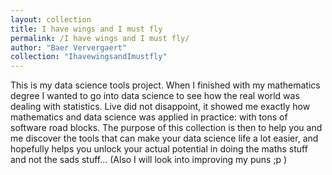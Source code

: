 ```yaml
---
layout: collection
title: I have wings and I must fly
permalink: /I have wings and I must fly/
author: "Baer Ververgaert"
collection: "IhavewingsandImustfly"
---
```


This is my data science tools project. When I finished with my mathematics degree I wanted to go into data science to see how the real world was dealing with statistics. Live did not disappoint, it showed me exactly how mathematics and data science was applied in practice: with tons of software road blocks. The purpose of this collection is then to help you and me discover the tools that can make your data science life a lot easier, and hopefully helps you unlock your actual potential in doing the maths stuff and not the sads stuff... (Also I will look into improving my puns ;p )